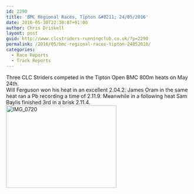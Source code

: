 ```yaml
---
id: 2290
title: 'BMC Regional Races, Tipton &#8211; 24/05/2016'
date: 2016-05-30T22:38:07+01:00
author: Chris Driskell
layout: post
guid: http://www.clcstriders-runningclub.co.uk/?p=2290
permalink: /2016/05/bmc-regional-races-tipton-24052016/
categories:
  - Race Reports
  - Track Reports
---
```

Three CLC Striders competed in the Tipton Open BMC 800m heats on May 24th.  
Will Ferguson won his heat in an excellent 2.04.2. James Oram in the same heat ran a Pb recording a time of 2.11.9. Meanwhile in a following heat Sam Baylis finished 3rd in a brisk 2.11.4.  
[<img class="alignnone size-medium wp-image-2291" src="http://www.clcstriders-runningclub.co.uk/wplive/wp-content/uploads/2016/05/IMG_0720-300x225.jpg" alt="IMG_0720" width="300" height="225" srcset="http://www.clcstriders-runningclub.co.uk/wplive/wp-content/uploads/2016/05/IMG_0720-300x225.jpg 300w, http://www.clcstriders-runningclub.co.uk/wplive/wp-content/uploads/2016/05/IMG_0720.jpg 640w" sizes="(max-width: 300px) 100vw, 300px" />](http://www.clcstriders-runningclub.co.uk/wplive/wp-content/uploads/2016/05/IMG_0720.jpg)